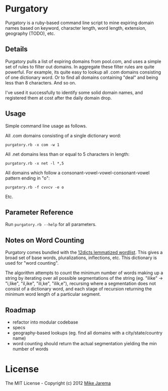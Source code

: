 # Purgatory

Purgatory is a ruby-based command line script to mine expiring domain names based on keyword, character length, word length, extension, geography (TODO), etc.


## Details

Purgatory pulls a list of expiring domains from pool.com, and uses a simple set of rules to filter out domains.  In aggregate these filter rules are quite powerful.  For example, its quite easy to lookup all .com domains consisting of one dictionary word.  Or to find all domains containing "deal" and being less than 8 characters.  And so on.

I've used it successfully to identify some solid domain names, and registered them at cost after the daily domain drop.


## Usage

Simple command line usage as follows.

All .com domains consisting of a single dictionary word:

``purgatory.rb -x com -w 1``

All .net domains less than or equal to 5 characters in length:

``purgatory.rb -x net -l *,5``

All domains which follow a consonant-vowel-vowel-consonant-vowel pattern ending in "o":

``purgatory.rb -f cvvcv -e o``

Etc.


## Parameter Reference

Run ``purgatory.rb --help`` for all parameters.


## Notes on Word Counting

Purgatory comes bundled with the [12dicts lemmatized wordlist](http://wordlist.sourceforge.net/12dicts-readme-r5.html).  This gives a broad set of base words, pluralizations, inflections, etc.  This dictionary is used for "word counting".

The algorithm attempts to count the minimum number of words making up a string by iterating over all possible segmentations of the string (eg. "ilike" -> "i,like", "il,ike", "ili,ke", "ilik,e"), recursing where a segmentation does not consist of a dictionary word, and each stage of recursion returning the minimum word length of a particular segment.


## Roadmap

* refactor into modular codebase
* specs
* geography-based lookups (eg. find all domains with a city/state/country name)
* word counting should return the actual segmentation yielding the min number of words


# License

The MIT License - Copyright (c) 2012 [Mike Jarema](http://mikejarema.com)
